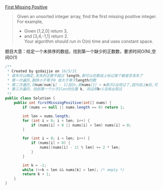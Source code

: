 [First Missing Positive](https://leetcode.com/problems/first-missing-positive/)

> Given an unsorted integer array, find the first missing positive integer.  <br/>
> For example, <br/>
> * Given [1,2,0] return 3, <br/>
> * and [3,4,-1,1] return 2. <br/>
> Your algorithm should run in O(n) time and uses constant space. 

题目大意：给定一个未排序的数组，找到第一个缺少的正数数，要求时间O(N),空间O(1)

```java
/**
 * Created by gzdaijie on 16/5/21
 * 首先可以确定,丢失的正数不超过 length,那可以在数组上标记某个数是否丢失了
 * 第一次遍历,删除小于等于0 或大于等于length的数
 * 第二次遍历,将num[num[i] - 1]加2n,即nums[2] > n表示2出现过了,因为加上n后,可以仍可取余判断代表哪个正数
 * 第三次遍历，找到第一个小于2len的位置 k, 则证明k+1没有出现过
 */
public class Solution {
    public int firstMissingPositive(int[] nums) {
        if (nums == null || nums.length == 0) return 1;

        int len = nums.length;
        for (int i = 0; i < len; i++) {
            if (nums[i] < 0 || nums[i] > len) nums[i] = 0;
        }

        for (int i = 0; i < len; i++) {
            if (nums[i] > 0) {
                nums[(nums[i] - 1) % len] += 2 * len;
            }
        }

        int k = -1;
        while (++k < len && nums[k] > len); /* empty */
        return k + 1;
    }
}
```